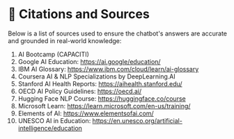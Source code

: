 # 📄 Citations and Sources

Below is a list of sources used to ensure the chatbot's answers are accurate and grounded in real-world knowledge:

1. AI Bootcamp  (CAPACITI)
2. Google AI Education: https://ai.google/education/
3. IBM AI Glossary: https://www.ibm.com/cloud/learn/ai-glossary
4. Coursera AI & NLP Specializations by DeepLearning.AI
5. Stanford AI Health Reports: https://aihealth.stanford.edu/
6. OECD AI Policy Guidelines: https://oecd.ai/
7. Hugging Face NLP Course: https://huggingface.co/course
8. Microsoft Learn: https://learn.microsoft.com/en-us/training/
9. Elements of AI: https://www.elementsofai.com/
10. UNESCO AI in Education: https://en.unesco.org/artificial-intelligence/education
